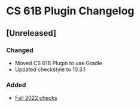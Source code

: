 <!-- Keep a Changelog guide -> https://keepachangelog.com -->

# CS 61B Plugin Changelog

## [Unreleased]
### Changed
- Moved CS 61B Plugin to use Gradle
- Updated checkstyle to 10.3.1 

### Added
- [Fall 2022 checks](src/main/resources/style_config/cs61b_fa22_checks.xml)

